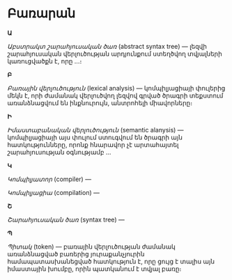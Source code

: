 # Բառարան

__Ա__

_Աբստրակտ շարահյուսական ծառ_ (abstract syntax tree) ― լեզվի շարահյուսական վերլուծության արդյունքում ստեղծվող տվյալների կառուցվածքն է, որը ․․․։


__Բ__

_Բառային վերլուծություն_ (lexical analysis) ― կոմպիլյացիայի փուլերից մեկն է, որի ժամանակ վերլուծվող լեզվով գրված ծրագրի տեքստում առանձնացվում են ինքնուրույն, անտրոհելի միավորները։


__Ի__

_Իմաստաբանական վերլուծություն_ (semantic alanysis) ― կոմպիլյացիայի այս փուլում ստուգվում են ծրագրի այն հատկությունները, որոնք հնարավոր չէ արտահայտել շարահյուսության օգնությամբ ․․․


__Կ__

_Կոմպիլյատոր_ (compiler) ―

_Կոմպիլյացիա_ (compilation) ―


__Շ__

_Շարահյուսական ծառ_ (syntax tree) ―


__Պ__

_Պիտակ_ (token) ― բառային վերլուծության ժամանակ առանձնացված բառերից յուրաքանչյուրին համապատասխանեցված հատկություն է, որը ցույց է տալիս այն իմաստային խումբը, որին պատկանում է տվյալ բառը։


